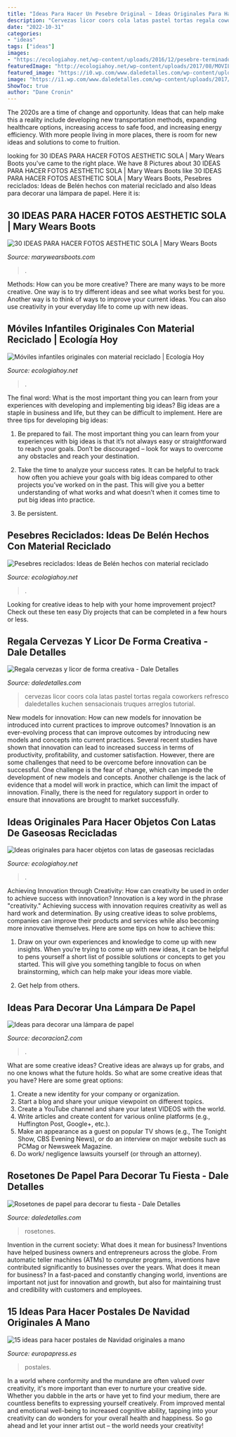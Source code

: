```yaml
---
title: "Ideas Para Hacer Un Pesebre Original ~ Ideas Originales Para Hacer Objetos Con Latas De Gaseosas Recicladas"
description: "Cervezas licor coors cola latas pastel tortas regala coworkers refresco daledetalles kuchen sensacionais truques arreglos tutorial"
date: "2022-10-31"
categories:
- "ideas"
tags: ["ideas"]
images:
- "https://ecologiahoy.net/wp-content/uploads/2016/12/pesebre-terminado-manualidad.jpg"
featuredImage: "http://ecologiahoy.net/wp-content/uploads/2017/08/MOVILCOLORES.jpg"
featured_image: "https://i0.wp.com/www.daledetalles.com/wp-content/uploads/2017/05/regala-cervezas-y-licor-de-forma-creativa2.jpg"
image: "https://i1.wp.com/www.daledetalles.com/wp-content/uploads/2017/02/flor-acordeon-o-roseton12.jpg?resize=554%2C688"
ShowToc: true
author: "Dane Cronin"
---
```



The 2020s are a time of change and opportunity. Ideas that can help make this a reality include developing new transportation methods, expanding healthcare options, increasing access to safe food, and increasing energy efficiency. With more people living in more places, there is room for new ideas and solutions to come to fruition.

	

		
looking for 30 IDEAS PARA HACER FOTOS AESTHETIC SOLA | Mary Wears Boots you've came to the right place. We have 8 Pictures about 30 IDEAS PARA HACER FOTOS AESTHETIC SOLA | Mary Wears Boots like 30 IDEAS PARA HACER FOTOS AESTHETIC SOLA | Mary Wears Boots, Pesebres reciclados: Ideas de Belén hechos con material reciclado and also Ideas para decorar una lámpara de papel. Here it is:
		
    
## 30 IDEAS PARA HACER FOTOS AESTHETIC SOLA | Mary Wears Boots

<img loading=lazy src="https://1.bp.blogspot.com/-WZRIIBftSa8/X1u9uJYuR6I/AAAAAAAAOmo/Y3T_YRS6oFIa6OOVKsQQ6oR6C7bVPJ2CgCNcBGAsYHQ/s16000/aesthetic.jpg" onerror="this.onerror=null;this.src='https://tse1.mm.bing.net/th?id=OIP.ZC_QPTzHNriQ3-YGwjaevwHaLH&amp;pid=15.1';" alt="30 IDEAS PARA HACER FOTOS AESTHETIC SOLA | Mary Wears Boots">

_Source: marywearsboots.com_

>. 

	

Methods: How can you be more creative?
There are many ways to be more creative. One way is to try different ideas and see what works best for you. Another way is to think of ways to improve your current ideas. You can also use creativity in your everyday life to come up with new ideas.

    
## Móviles Infantiles Originales Con Material Reciclado | Ecología Hoy

<img loading=lazy src="http://ecologiahoy.net/wp-content/uploads/2017/08/MOVILCOLORES.jpg" onerror="this.onerror=null;this.src='https://tse3.mm.bing.net/th?id=OIP.NOEqPlgMtP1arlgnXdPxagHaK1&amp;pid=15.1';" alt="Móviles infantiles originales con material reciclado | Ecología Hoy">

_Source: ecologiahoy.net_

>. 

	

The final word: What is the most important thing you can learn from your experiences with developing and implementing big ideas?
Big ideas are a staple in business and life, but they can be difficult to implement. Here are three tips for developing big ideas:
1. Be prepared to fail. The most important thing you can learn from your experiences with big ideas is that it’s not always easy or straightforward to reach your goals. Don’t be discouraged – look for ways to overcome any obstacles and reach your destination.

2. Take the time to analyze your success rates. It can be helpful to track how often you achieve your goals with big ideas compared to other projects you’ve worked on in the past. This will give you a better understanding of what works and what doesn’t when it comes time to put big ideas into practice.

3. Be persistent.

    
## Pesebres Reciclados: Ideas De Belén Hechos Con Material Reciclado

<img loading=lazy src="https://ecologiahoy.net/wp-content/uploads/2016/12/pesebre-terminado-manualidad.jpg" onerror="this.onerror=null;this.src='https://tse2.mm.bing.net/th?id=OIP.n5cXaAkpWCZwElAALWIYCAHaJ4&amp;pid=15.1';" alt="Pesebres reciclados: Ideas de Belén hechos con material reciclado">

_Source: ecologiahoy.net_

>. 

	

Looking for creative ideas to help with your home improvement project? Check out these ten easy Diy projects that can be completed in a few hours or less.

    
## Regala Cervezas Y Licor De Forma Creativa - Dale Detalles

<img loading=lazy src="https://i0.wp.com/www.daledetalles.com/wp-content/uploads/2017/05/regala-cervezas-y-licor-de-forma-creativa2.jpg" onerror="this.onerror=null;this.src='https://tse4.mm.bing.net/th?id=OIP.20i4NJz9Q5sIojUM4Ufj5AHaJ3&amp;pid=15.1';" alt="Regala cervezas y licor de forma creativa - Dale Detalles">

_Source: daledetalles.com_

>cervezas licor coors cola latas pastel tortas regala coworkers refresco daledetalles kuchen sensacionais truques arreglos tutorial. 

	

New models for innovation: How can new models for innovation be introduced into current practices to improve outcomes?
Innovation is an ever-evolving process that can improve outcomes by introducing new models and concepts into current practices. Several recent studies have shown that innovation can lead to increased success in terms of productivity, profitability, and customer satisfaction. However, there are some challenges that need to be overcome before innovation can be successful. One challenge is the fear of change, which can impede the development of new models and concepts. Another challenge is the lack of evidence that a model will work in practice, which can limit the impact of innovation. Finally, there is the need for regulatory support in order to ensure that innovations are brought to market successfully.

    
## Ideas Originales Para Hacer Objetos Con Latas De Gaseosas Recicladas

<img loading=lazy src="https://ecologiahoy.net/wp-content/uploads/2016/06/eb13ee5079813d96762988125b95b696.jpg" onerror="this.onerror=null;this.src='https://tse3.mm.bing.net/th?id=OIP.ntmlUR_on9FxUJZndkCy5QHaLS&amp;pid=15.1';" alt="Ideas originales para hacer objetos con latas de gaseosas recicladas">

_Source: ecologiahoy.net_

>. 

	

Achieving Innovation through Creativity: How can creativity be used in order to achieve success with innovation?
Innovation is a key word in the phrase "creativity." Achieving success with innovation requires creativity as well as hard work and determination. By using creative ideas to solve problems, companies can improve their products and services while also becoming more innovative themselves. Here are some tips on how to achieve this: 
1. Draw on your own experiences and knowledge to come up with new insights. When you’re trying to come up with new ideas, it can be helpful to pens yourself a short list of possible solutions or concepts to get you started. This will give you something tangible to focus on when brainstorming, which can help make your ideas more viable. 

2. Get help from others.

    
## Ideas Para Decorar Una Lámpara De Papel

<img loading=lazy src="https://decoracion2.com/imagenes/2015/01/decorar-una-lampara-e1422103967955-1.jpg" onerror="this.onerror=null;this.src='https://tse4.mm.bing.net/th?id=OIP.2LQrlkD8g_J-8BViw9XuWQHaJ4&amp;pid=15.1';" alt="Ideas para decorar una lámpara de papel">

_Source: decoracion2.com_

>. 

	

What are some creative ideas?
Creative ideas are always up for grabs, and no one knows what the future holds. So what are some creative ideas that you have? Here are some great options: 
1. Create a new identity for your company or organization.
2. Start a blog and share your unique viewpoint on different topics.
3. Create a YouTube channel and share your latest VIDEOS with the world. 
4. Write articles and create content for various online platforms (e.g., Huffington Post, Google+, etc.). 
5. Make an appearance as a guest on popular TV shows (e.g., The Tonight Show, CBS Evening News), or do an interview on major website such as PCMag or Newsweek Magazine. 
6. Do work/ negligence lawsuits yourself (or through an attorney).

    
## Rosetones De Papel Para Decorar Tu Fiesta - Dale Detalles

<img loading=lazy src="https://i1.wp.com/www.daledetalles.com/wp-content/uploads/2017/02/flor-acordeon-o-roseton12.jpg?resize=554%2C688" onerror="this.onerror=null;this.src='https://tse2.mm.bing.net/th?id=OIP.kWuY8wspA3zRkrPPjfgY3QHaJM&amp;pid=15.1';" alt="Rosetones de papel para decorar tu fiesta - Dale Detalles">

_Source: daledetalles.com_

>rosetones. 

	

Invention in the current society: What does it mean for business?
Inventions have helped business owners and entrepreneurs across the globe. From automatic teller machines (ATMs) to computer programs, inventions have contributed significantly to businesses over the years. What does it mean for business? In a fast-paced and constantly changing world, inventions are important not just for innovation and growth, but also for maintaining trust and credibility with customers and employees.

    
## 15 Ideas Para Hacer Postales De Navidad Originales A Mano

<img loading=lazy src="https://img.europapress.es/fotoweb/fotonoticia_20141218155748-693609_450.jpg" onerror="this.onerror=null;this.src='https://tse2.mm.bing.net/th?id=OIP.8rqFQbQzbEO-QFu2AIrc9QAAAA&amp;pid=15.1';" alt="15 ideas para hacer postales de Navidad originales a mano">

_Source: europapress.es_

>postales. 

	

In a world where conformity and the mundane are often valued over creativity, it's more important than ever to nurture your creative side. Whether you dabble in the arts or have yet to find your medium, there are countless benefits to expressing yourself creatively. From improved mental and emotional well-being to increased cognitive ability, tapping into your creativity can do wonders for your overall health and happiness. So go ahead and let your inner artist out – the world needs your creativity!

